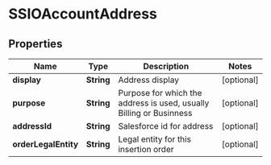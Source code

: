

# SSIOAccountAddress

## Properties

Name | Type | Description | Notes
------------ | ------------- | ------------- | -------------
**display** | **String** | Address display |  [optional]
**purpose** | **String** | Purpose for which the address is used, usually Billing or Businness |  [optional]
**addressId** | **String** | Salesforce id for address |  [optional]
**orderLegalEntity** | **String** | Legal entity for this insertion order |  [optional]




